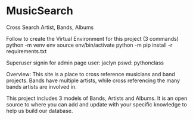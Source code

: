 # MusicSearch
Cross Search Artist, Bands, Albums

Follow to create the Virtual Environment for this project
(3 commands)
python -m venv env
source env/bin/activate
python -m pip install -r requirements.txt

Superuser signin for admin page
user: jaclyn
pswd: pythonclass

Overview:
This site is a place to cross reference musicians and band projects. Bands have multiple artists, while cross referencing the many bands artists are involved in.

This project includes 3 models of Bands, Artists and Albums. It is an open source to where you can add and update with your specific knowledge to help us build our database.
